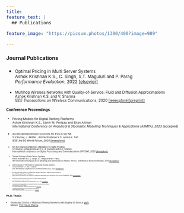 ```yaml
---
title: 
feature_text: |
  ## Publications
   
feature_image: "https://picsum.photos/1300/400?image=989"

---
```


#### Journal Publications

- <small>Optimal Pricing in Multi Server Systems    
  Ashok Krishnan K.S., C. Singh, S.T. Maguluri and P. Parag    
  *Performance Evaluation*, 2022 [[elsevier]](https://www.sciencedirect.com/science/article/abs/pii/S0166531621000985)

- <small>Multihop Wireless Networks with Quality-of-Service: Fluid and Diffusion Approximations  
   Ashok Krishnan K.S. and V. Sharma     
   *IEEE Transactions on Wireless Communications*, 2020 [[ieeexplore]](https://ieeexplore.ieee.org/document/9184257)[[preprint]](https://ashokkri.github.io/pdfs/MHopWirelessQoS.pdf)
  
#### Conference Proceedings
  
 - <small>Pricing Models for Digital Renting Platforms  
   Ashok Krishnan K.S., Samir M. Perlaza and Eitan Altman   
   *International Conference on Analytical & Stochastic Modelling Techniques & Applications (ASMTA), 2023* (accepted)
   
- <small>Accelerated Detection Schemes for PSS in 5G-NR  
   S.V.Kumar, J. Akhtar , Ashok Krishnan K.S. and A.K. Sah   
   *IEEE 3rd 5G World Forum, 2020* [[ieeexplore]](https://ieeexplore.ieee.org/document/9221156)

- <small>On the Improved Memory Utilization in HARQ Pooling  
   S.V.Kumar, Ashok Krishnan K.S., R. Gundeti and K.G. Shenoy  
   *International conference on Signal Processing and Communications (SPCOM), 2020* [[ieeexplore]](https://ieeexplore.ieee.org/document/9179580)

- <small>Optimal Pricing in Finite Server Systems  
   Ashok Krishnan K.S., C. Singh, S.T. Maguluri and P. Parag  
   *18th International Symposium on Modeling and Optimization in Mobile, Ad Hoc, and Wireless Networks (WiOpt), 2020* [[ieeexplore]](https://ieeexplore.ieee.org/document/9155315)

- <small>Minimizing Age of Information in a Multihop Wireless Network  
   Ashok Krishnan K.S. and V. Sharma  
   *IEEE International Conference on Communications (ICC), 2020* [[ieeexplore]](https://ieeexplore.ieee.org/document/9148762/)
   
- <small>Providing Quality-of-Service in Multihop Wireless Networks: Diffusion Approximation  
   Ashok Krishnan K.S. and V. Sharma  
   *International Conference on Advances in Applied Probability and Stochastic Processes (ICAAP&SP), 2019* [[springerlink]](https://www.springer.com/gp/book/9789811559501)
   
- <small>Distributed control and quality-of-service in multihop wireless networks  
   Ashok Krishnan K.S. and V. Sharma  
   *IEEE International Conference on Communications (ICC), 2018* [[ieeexplore]](https://ieeexplore.ieee.org/document/8422304)
   
- <small>A distributed scheduling algorithm to provide quality-of-service in multihop wireless networks  
   Ashok Krishnan K.S. and V. Sharma  
   *IEEE Global Communication Conference (GLOBECOM), 2017* [[ieeexplore]](https://ieeexplore.ieee.org/document/8254642/)
   
- <small>A Distributed Algorithm for Quality-of-Service Provisioning in Multihop Networks  
   Ashok Krishnan K.S. and V. Sharma  
   *Twenty- Third National Conference on Communications (NCC), 2017* [[ieeexplore]](https://ieeexplore.ieee.org/document/8077094)</small>
  


#### Ph.D. Thesis

   - <small>Distributed Control of Multihop Wireless Networks with Quality-of-Service [[pdf]](https://ashokkri.github.io/pdfs/thesis_ashok.pdf)  
       Advisor: [Prof. Vinod Sharma](https://ece.iisc.ac.in/~vinod/)  
